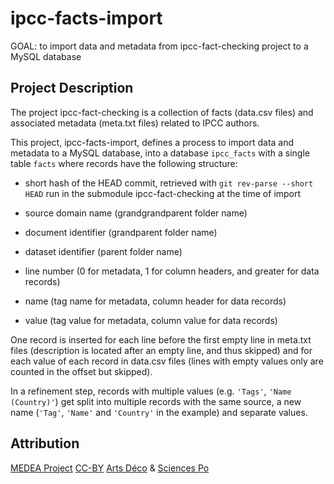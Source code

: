 ipcc-facts-import
=================

GOAL: to import data and metadata
from ipcc-fact-checking project
to a MySQL database

## Project Description

The project ipcc-fact-checking is a collection of facts (data.csv files)
and associated metadata (meta.txt files) related to IPCC authors.

This project, ipcc-facts-import, defines a process to import data
and metadata to a MySQL database, into a database `ipcc_facts` with a
single table `facts` where records have the following structure:

  * short hash of the HEAD commit,
  retrieved with `git rev-parse --short HEAD` run in the submodule
  ipcc-fact-checking at the time of import

  * source domain name (grandgrandparent folder name)

  * document identifier (grandparent folder name)

  * dataset identifier (parent folder name)

  * line number
  (0 for metadata, 1 for column headers, and greater for data records)

  * name (tag name for metadata, column header for data records)

  * value (tag value for metadata, column value for data records)

One record is inserted for each line before the first empty line
in meta.txt files (description is located after an empty line,
and thus skipped) and for each value of each record in data.csv files
(lines with empty values only are counted in the offset but skipped).

In a refinement step, records with multiple values
(e.g. `'Tags'`, `'Name (Country)'`) get split into multiple records
with the same source, a new name  (`'Tag'`, `'Name'` and `'Country'`
in the example) and separate values.

## Attribution

[MEDEA Project][MEDEA]
[CC-BY][] [Arts Déco][Arts Deco] & [Sciences Po][Medialab]

[MEDEA]: http://www.projetmedea.fr/
[CC-BY]: https://creativecommons.org/licenses/by/4.0/
         "Creative Commons Attribution 4.0 International"
[Arts Deco]: http://www.ensad.fr/en
             "École Nationale Supérieure des Arts Décoratifs"
[Medialab]: http://www.medialab.sciences-po.fr/
               "Sciences Po Médialab"
